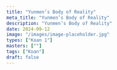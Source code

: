 ```yaml
---
title: "Yunmen’s Body of Reality"
meta_title: "Yunmen’s Body of Reality"
description: "Yunmen’s Body of Reality"
date: 2024-09-12
image: "/images/image-placeholder.jpg"
types: ["Koan 1"]
masters: [""]
tags: ["Koan"]
draft: false
---
```



